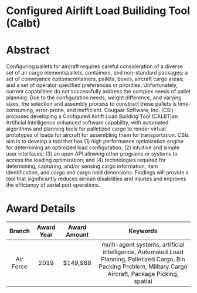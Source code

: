 
Configured Airlift Load Builiding Tool (Calbt)
==============================================

# Abstract


Configuring pallets for aircraft requires careful consideration of a diverse set of air cargo elementspallets, containers, and non-standard packages; a set of conveyance optionscontainers, pallets, boxes, aircraft cargo areas; and a set of operator specified preferences or priorities. Unfortunately, current capabilities do not successfully address the complex needs of pallet planning. Due to the configuration needs, weight difference, and varying sizes, the selection and assembly process to construct these pallets is time-consuming, error-prone, and inefficient. Cougaar Software, Inc. (CSI) proposes developing a Configured Airlift Load Building Tool (CALBT)an Artificial Intelligence enhanced software capability, with automated algorithms and planning tools for palletized cargo to render virtual prototypes of loads for aircraft for assembling them for transportation. CSIs aim is to develop a tool that has (1) high performance optimization engine for determining an optimized load configuration; (2) intuitive and simple user interfaces; (3) an open API allowing other programs or systems to access the loading optimization; and (4) technologies required for determining, capturing, and/or sensing cargo information, item identification, and cargo and cargo hold dimensions. Findings will provide a tool that significantly reduces airman disabilities and injuries and improves the efficiency of aerial port operations.  

# Award Details

|Branch|Award Year|Award Amount|Keywords|
| :---: | :---: | :---: | :---: |
|Air Force|2019|$149,988|multi-agent systems, artificial intelligence, Automated Load Planning, Palletized Cargo, Bin Packing Problem, Military Cargo Aircraft, Package Picking, spatial|
